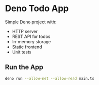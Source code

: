 # Deno Todo App

Simple Deno project with:
- HTTP server
- REST API for todos
- In-memory storage
- Static frontend
- Unit tests

## Run the App

```bash
deno run --allow-net --allow-read main.ts
